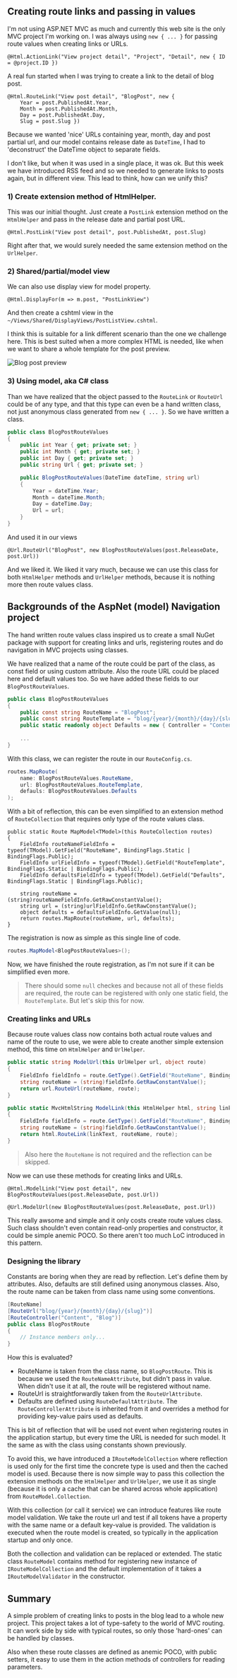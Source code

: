## Creating route links and passing in values

I'm not using ASP.NET MVC as much and currently this web site is the only MVC project I'm working on. I was always using `new { ... }` for passing route values when creating links or URLs.

```Razor
@Html.ActionLink("View project detail", "Project", "Detail", new { ID = @project.ID })
```

A real fun started when I was trying to create a link to the detail of blog post. 

```Razor
@Html.RouteLink("View post detail", "BlogPost", new { 
    Year = post.PublishedAt.Year, 
    Month = post.PublishedAt.Month, 
    Day = post.PublishedAt.Day, 
    Slug = post.Slug })
```

Because we wanted 'nice' URLs containing year, month, day and post partial url, and our model contains release date as `DateTime`, I had to 'deconstruct' the DateTime object to separate fields. 

I don't like, but when it was used in a single place, it was ok. But this week we have introduced RSS feed and so we needed to generate links to posts again, but in different view. This lead to think, how can we unify this?

### 1) Create extension method of HtmlHelper.

This was our initial thought. Just create a `PostLink` extension method on the `HtmlHelper` and pass in the release date and partial post URL.

```Razor
@Html.PostLink("View post detail", post.PublishedAt, post.Slug)
```

Right after that, we would surely needed the same extension method on the `UrlHelper`.

### 2) Shared/partial/model view

We can also use display view for model property.

```Razor
@Html.DisplayFor(m => m.post, "PostLinkView")
```

And then create a cshtml view in the `~/Views/Shared/DisplayViews/PostListView.cshtml`. 

I think this is suitable for a link different scenario than the one we challenge here. This is best suited when a more complex HTML is needed, like when we want to share a whole template for the post preview.

![Blog post preview](/Content/Images/Blog/mvc-route-values/blog-post-preview.png)

### 3) Using model, aka C# class

Than we have realized that the object passed to the `RouteLink` or `RouteUrl` could be of any type, and that this type can even be a hand written class, not just anonymous class generated from `new { ... }`. So we have written a class.

```C#
public class BlogPostRouteValues
{
    public int Year { get; private set; }
    public int Month { get; private set; }
    public int Day { get; private set; }
    public string Url { get; private set; }

    public BlogPostRouteValues(DateTime dateTime, string url)
    {
        Year = dateTime.Year;
        Month = dateTime.Month;
        Day = dateTime.Day;
        Url = url;
    }
}
```

And used it in our views

```
@Url.RouteUrl("BlogPost", new BlogPostRouteValues(post.ReleaseDate, post.Url))
```

And we liked it. We liked it vary much, because we can use this class for both `HtmlHelper` methods and `UrlHelper` methods, because it is nothing more then route values class.

## Backgrounds of the AspNet (model) Navigation project

The hand written route values class inspired us to create a small NuGet package with support for creating links and urls, registering routes and do navigation in MVC projects using classes.

We have realized that a name of the route could be part of the class, as const field or using custom attribute. Also the route URL could be placed here and default values too. So we have added these fields to our `BlogPostRouteValues`.

```C#
public class BlogPostRouteValues
{
    public const string RouteName = "BlogPost";
    public const string RouteTemplate = "blog/{year}/{month}/{day}/{slug}";
    public static readonly object Defaults = new { Controller = "Content", Action = "BlogPost" };
    
    ...
}
```

With this class, we can register the route in our `RouteConfig.cs`.

```C#
routes.MapRoute(
    name: BlogPostRouteValues.RouteName,
    url: BlogPostRouteValues.RouteTemplate,
    defauls: BlogPostRouteValues.Defaults
);
```

With a bit of reflection, this can be even simplified to an extension method of `RouteCollection` that requires only type of the route values class.

```
public static Route MapModel<TModel>(this RouteCollection routes)
{
    FieldInfo routeNameFieldInfo = typeof(TModel).GetField("RouteName", BindingFlags.Static | BindingFlags.Public);
    FieldInfo urlFieldInfo = typeof(TModel).GetField("RouteTemplate", BindingFlags.Static | BindingFlags.Public);
    FieldInfo defaultsFieldInfo = typeof(TModel).GetField("Defaults", BindingFlags.Static | BindingFlags.Public);

    string routeName = (string)routeNameFieldInfo.GetRawConstantValue();
    string url = (string)urlFieldInfo.GetRawConstantValue();
    object defaults = defaultsFieldInfo.GetValue(null);
    return routes.MapRoute(routeName, url, defaults);
}
```

The registration is now as simple as this single line of code.
 
 ```C#
 routes.MapModel<BlogPostRouteValues>();
 ```
 
Now, we have finished the route registration, as I'm not sure if it can be simplified even more.

 > There should some `null` checkes and because not all of these fields are required, the route can be registered with only one static field, the `RouteTemplate`. But let's skip this for now.

### Creating links and URLs

Because route values class now contains both actual route values and name of the route to use, we were able to create another simple extension method, this time on `HtmlHelper` and `UrlHelper`.
 
```C#
public static string ModelUrl(this UrlHelper url, object route)
{
    FieldInfo fieldInfo = route.GetType().GetField("RouteName", BindingFlags.Static | BindingFlags.Public);
    string routeName = (string)fieldInfo.GetRawConstantValue();
    return url.RouteUrl(routeName, route);
}

public static MvcHtmlString ModelLink(this HtmlHelper html, string linkText, object route)
{
    FieldInfo fieldInfo = route.GetType().GetField("RouteName", BindingFlags.Static | BindingFlags.Public);
    string routeName = (string)fieldInfo.GetRawConstantValue();
    return html.RouteLink(linkText, routeName, route);
}
```
 
> Also here the `RouteName` is not required and the reflection can be skipped.

Now we can use these methods for creating links and URLs.

```Razor
@Html.ModelLink("View post detail", new BlogPostRouteValues(post.ReleaseDate, post.Url))
```

```Razor
@Url.ModelUrl(new BlogPostRouteValues(post.ReleaseDate, post.Url))
```

This really awsome and simple and it only costs create route values class. Such class shouldn't even contain read-only properties and constructor, it could be simple anemic POCO. So there aren't too much LoC introduced in this pattern.

### Designing the library

Constants are boring when they are read by reflection. Let's define them by attributes. Also, defaults are still defined using anonymous classes. Also, the route name can be taken from class name using some conventions.

```C#
[RouteName]
[RouteUrl("blog/{year}/{month}/{day}/{slug}")]
[RouteController("Content", "Blog")]
public class BlogPostRoute
{
    // Instance members only...
}
```

How this is evaluated?

* RouteName is taken from the class name, so `BlogPostRoute`. This is because we used the `RouteNameAttribute`, but didn't pass in value. When didn't use it at all, the route will be registered without name.
* RouteUrl is straightforwardly taken from the `RouteUrlAttribute`.
* Defaults are defined using `RouteDefaultAttribute`. The `RouteControllerAttribute` is inherited from it and overrides a method for providing key-value pairs used as defaults.

This is bit of reflection that will be used not event when registering routes in the application startup, but every time the URL is needed for such model. It the same as with the class using constants shown previously.

To avoid this, we have introduced a `IRouteModelCollection` where reflection is used only for the first time the concrete type is used and then the cached model is used. Because there is now simple way to pass this collection the extension methods on the `HtmlHelper` and `UrlHelper`, we use it as single (because it is only a cache that can be shared across whole application) from `RouteModel.Collection`.

With this collection (or call it service) we can introduce features like route model validation. We take the route url and test if all tokens have a property with the same name or a default key-value is provided. The validation is executed when the route model is created, so typically in the application startup and only once.

Both the collection and validation can be replaced or extended. The static class `RouteModel` contains method for registering new instance of `IRouteModelCollection` and the default implementation of it takes a `IRouteModelValidator` in the constructor.

## Summary

A simple problem of creating links to posts in the blog lead to a whole new project. This project takes a lot of type-safety to the world of MVC routing. It can work side by side with typical routes, so only those 'hard-ones' can be handled by classes.

Also when these route classes are defined as anemic POCO, with public setters, it easy to use them in the action methods of controllers for reading parameters.
